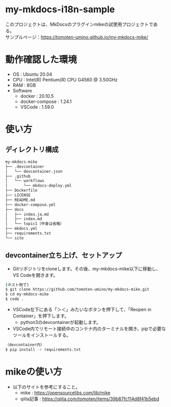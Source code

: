 # my-mkdocs-i18n-sample
このプロジェクトは、MkDocsのプラグインmikeの試使用プロジェクトである。<br>
サンプルページ：https://tomoten-umino.github.io/my-mkdocs-mike/

# 動作確認した環境
- OS : Ubuntu 20.04
- CPU : Intel(R) Pentium(R) CPU G4560 @ 3.50GHz
- RAM : 8GB
- Software
  - docker : 20.10.5
  - docker-compose : 1.24.1
  - VSCode : 1.59.0

# 使い方
## ディレクトリ構成

```bash
my-mkdocs-mike
├── .devcontainer
│   └── devcontainer.json
├── .github
│   └── workflows
│       └── mkdocs-deploy.yml
├── Dockerfile
├── LICENSE
├── README.md
├── docker-compose.yml
├── docs
│   ├── index.ja.md
│   ├── index.md
│   └── topic1（中身は省略）
├── mkdocs.yml
├── requirements.txt
└── site
```

## devcontainer立ち上げ、セットアップ
- Gitリポジトリをcloneします。その後、my-mkdocs-mike以下に移動し、VS Codeを開きます。

```bash
(ホスト側で)
$ git clone https://github.com/tomoten-umino/my-mkdocs-mike.git
$ cd my-mkdocs-mike
$ code .
```

- VSCode左下にある「＞＜」みたいなボタンを押下して、「Reopen in Container」を押下します。
  - python3のdevcontainerが起動します。
- VSCode内でリモート接続中のコンテナ内のターミナルを開き、pipで必要なツールをインストールする。

```bash
（devcontainer内）
$ pip install -r requirements.txt
```

# mikeの使い方
- 以下のサイトを参考にすること。
  - mike : https://opensourcelibs.com/lib/mike
  - qiita記事 : https://qiita.com/tomoten/items/39b87fc114d8f41b5ebd